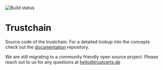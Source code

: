 ![Build status](https://github.com/trustcerts/trustchain/actions/workflows/main/badge.svg)

# Trustchain

Source code of the trustchain. For a detailed lookup into the concepts check out the [documentation](https://github.com/trustcerts/trustchain-doc) repository.

We are still migrating to a community friendly open source project. Please reach out to us for any questions at [hello@trustcerts.de](mailto:hello@trustcerts.de)
